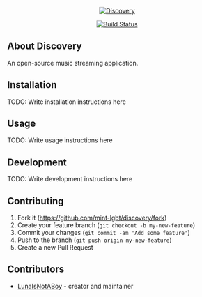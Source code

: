 <p align="center">
  <a href="https://github.com/mint-lgbt/discovery"><img alt="Discovery" src="https://github.com/mint-lgbt/discovery/raw/main/assets/logo.svg" /></a>
</p>

<p align="center">
  <a href="https://travis-ci.com/mint-lgbt/discovery"><img alt="Build Status" src="https://travis-ci.com/mint-lgbt/discovery.svg?branch=main" /></a>
</p>

## About Discovery

An open-source music streaming application.

## Installation

TODO: Write installation instructions here

## Usage

TODO: Write usage instructions here

## Development

TODO: Write development instructions here

## Contributing

1. Fork it (<https://github.com/mint-lgbt/discovery/fork>)
2. Create your feature branch (`git checkout -b my-new-feature`)
3. Commit your changes (`git commit -am 'Add some feature'`)
4. Push to the branch (`git push origin my-new-feature`)
5. Create a new Pull Request

## Contributors

- [LunaIsNotABoy](https://github.com/lunaisnotaboy) - creator and maintainer


